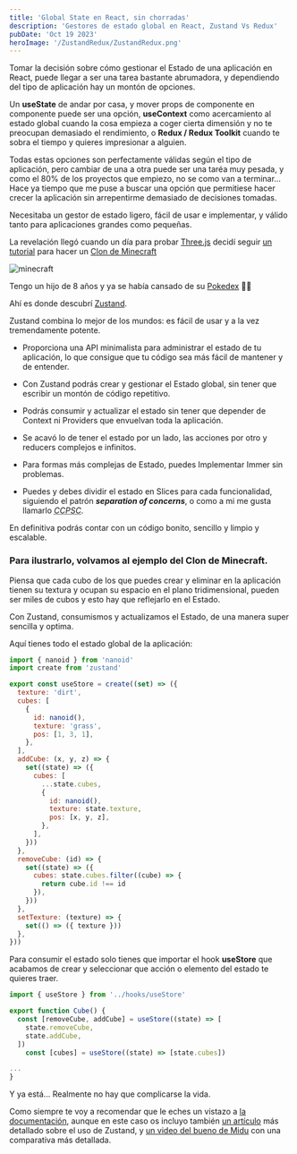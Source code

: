 ```yaml
---
title: 'Global State en React, sin chorradas'
description: 'Gestores de estado global en React, Zustand Vs Redux'
pubDate: 'Oct 19 2023'
heroImage: '/ZustandRedux/ZustandRedux.png'
---
```


Tomar la decisión sobre cómo gestionar el Estado de una aplicación en React, puede llegar a ser una tarea bastante abrumadora, y dependiendo del tipo de aplicación hay un montón de opciones.

Un **useState** de andar por casa, y mover props de componente en componente puede ser una opción, **useContext** como acercamiento al estado global cuando la cosa empieza a coger cierta dimensión y no te preocupan demasiado el rendimiento, o **Redux / Redux Toolkit** cuando te sobra el tiempo y quieres impresionar a alguien.

Todas estas opciones son perfectamente válidas según el tipo de aplicación, pero cambiar de una a otra puede ser una taréa muy pesada, y como el 80% de los proyectos que empiezo, no se como van a terminar… Hace ya tiempo que me puse a buscar una opción que permitiese hacer crecer la aplicación sin arrepentirme demasiado de decisiones tomadas.

Necesitaba un gestor de estado ligero, fácil de usar e implementar, y válido tanto para aplicaciones grandes como pequeñas.

La revelación llegó cuando un día para probar <a href='https://threejs.org/' target='_blank'>Three.js</a> decidí seguir <a href='https://youtu.be/qpOZup_3P_A?si=pgvN-xm-Q8QolaCN' target='_blank'>un tutorial</a> para hacer un <a href='https://minecrash.netlify.app' target='_blank'>Clon de Minecraft</a>

![minecraft](/ZustandRedux/minecraft.png)

Tengo un hijo de 8 años y ya se había cansado de su <a href='https://pokedex-dusky-theta.vercel.app/' target='_blank'>Pokedex</a> 😮‍💨

Ahí es donde descubrí <a href='https://zustand-demo.pmnd.rs/' target='_blank'>Zustand</a>.

Zustand combina lo mejor de los mundos: es fácil de usar y a la vez tremendamente potente.

- Proporciona una API minimalista para administrar el estado de tu aplicación, lo que consigue que tu código sea más fácil de mantener y de entender.

- Con Zustand podrás crear y gestionar el Estado global, sin tener que escribir un montón de código repetitivo.

- Podrás consumir y actualizar el estado sin tener que depender de Context ni Providers que envuelvan toda la aplicación.

- Se acavó lo de tener el estado por un lado, las acciones por otro y reducers complejos e infinitos.

- Para formas más complejas de Estado, puedes Implementar Immer sin problemas.

- Puedes y debes dividir el estado en Slices para cada funcionalidad, siguiendo el patrón **_separation of concerns_**, o como a mi me gusta llamarlo <abbr title='Cada Cosa Pa Su Cosa'>_CCPSC_</abbr>.

En definitiva podrás contar con un código bonito, sencillo y limpio y escalable.

### Para ilustrarlo, volvamos al ejemplo del Clon de Minecraft.

Piensa que cada cubo de los que puedes crear y eliminar en la aplicación tienen su textura y ocupan su espacio en el plano tridimensional, pueden ser miles de cubos y esto hay que reflejarlo en el Estado.

Con Zustand, consumismos y actualizamos el Estado, de una manera super sencilla y optima.

Aquí tienes todo el estado global de la aplicación:

```jsx
import { nanoid } from 'nanoid'
import create from 'zustand'

export const useStore = create((set) => ({
  texture: 'dirt',
  cubes: [
    {
      id: nanoid(),
      texture: 'grass',
      pos: [1, 3, 1],
    },
  ],
  addCube: (x, y, z) => {
    set((state) => ({
      cubes: [
        ...state.cubes,
        {
          id: nanoid(),
          texture: state.texture,
          pos: [x, y, z],
        },
      ],
    }))
  },
  removeCube: (id) => {
    set((state) => ({
      cubes: state.cubes.filter((cube) => {
        return cube.id !== id
      }),
    }))
  },
  setTexture: (texture) => {
    set(() => ({ texture }))
  },
}))
```

Para consumir el estado solo tienes que importar el hook **useStore** que acabamos de crear y seleccionar que acción o elemento del estado te quieres traer.

```jsx
import { useStore } from '../hooks/useStore'

export function Cube() {
  const [removeCube, addCube] = useStore((state) => [
    state.removeCube,
    state.addCube,
  ])
	const [cubes] = useStore((state) => [state.cubes])

...
}
```

Y ya está... Realmente no hay que complicarse la vida.

Como siempre te voy a recomendar que le eches un vistazo a <a href='https://docs.pmnd.rs/zustand/getting-started/introduction' target='_blank'>la documentación</a>, aunque en este caso os incluyo también <a href='https://dev.to/franklin030601/usando-zustand-con-react-js-33le' target='_blank'>un artículo</a> más detallado sobre el uso de Zustand, y <a href='https://www.youtube.com/watch?v=p2wF2wRjcN0&t=110s' target='_blank'>un video del bueno de Midu</a> con una comparativa más detallada.
